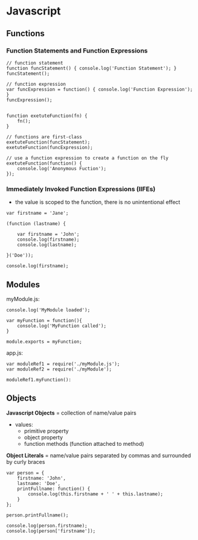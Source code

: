 # Javascript

## Functions

### Function Statements and Function Expressions

```
// function statement
function funcStatement() { console.log('Function Statement'); }
funcStatement();

// function expression
var funcExpression = function() { console.log('Function Expression'); }
funcExpression();


function exetuteFunction(fn) {
	fn();
}

// functions are first-class
exetuteFunction(funcStatement);
exetuteFunction(funcExpression);

// use a function expression to create a function on the fly
exetuteFunction(function() {
	console.log('Anonymous Fuction');
});
```

### Immediately Invoked Function Expressions (IIFEs)

* the value is scoped to the function, there is no unintentional effect

```
var firstname = 'Jane';

(function (lastname) {

	var firstname = 'John';
	console.log(firstname);
	console.log(lastname);

}('Doe'));

console.log(firstname);
```

## Modules

myModule.js:
```
console.log('MyModule loaded');

var myFunction = function(){
	console.log('MyFunction called');
}

module.exports = myFunction;
```

app.js:
```
var moduleRef1 = require('./myModule.js');
var moduleRef2 = require('./myModule');

moduleRef1.myFunction():
```

## Objects

__Javascript Objects__ = collection of name/value pairs

* values:
	* primitive property
	* object property
	* function methods (function attached to method)

__Object Literals__ = name/value pairs separated by commas and surrounded by curly braces

```
var person = {
	firstname: 'John',
	lastname: 'Doe',
	printFullname: function() {
		console.log(this.firstname + ' ' + this.lastname);
	}
};

person.printFullname();

console.log(person.firstname);
console.log(person['firstname']);
```
